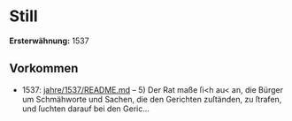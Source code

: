 # Still

**Ersterwähnung:** 1537

## Vorkommen
- 1537: [jahre/1537/README.md](../jahre/1537/README.md) – 5) Der Rat maße ſi<h au< an, die Bürger um
Schmähworte und Sachen, die den Gerichten zuſtänden,
zu ſtrafen, und ſuchten darauf bei den Geric...

